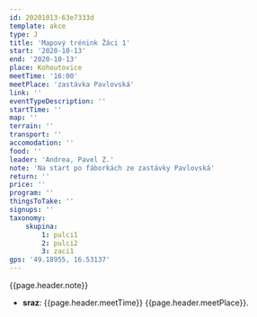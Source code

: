 ```yaml
---
id: 20201013-63e7333d
template: akce
type: J
title: 'Mapový trénink Žáci 1'
start: '2020-10-13'
end: '2020-10-13'
place: Kohoutovice
meetTime: '16:00'
meetPlace: 'zastávka Pavlovská'
link: ''
eventTypeDescription: ''
startTime: ''
map: ''
terrain: ''
transport: ''
accomodation: ''
food: ''
leader: 'Andrea, Pavel Z.'
note: 'Na start po fáborkách ze zastávky Pavlovská'
return: ''
price: ''
program: ''
thingsToTake: ''
signups: ''
taxonomy:
    skupina:
        1: pulci1
        2: pulci2
        3: zaci1
gps: '49.18955, 16.53137'
---
```


{{page.header.note}}
* **sraz**: {{page.header.meetTime}} {{page.header.meetPlace}}.
